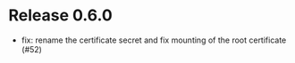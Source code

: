 # Release 0.6.0

- fix: rename the certificate secret and fix mounting of the root certificate (#52)
